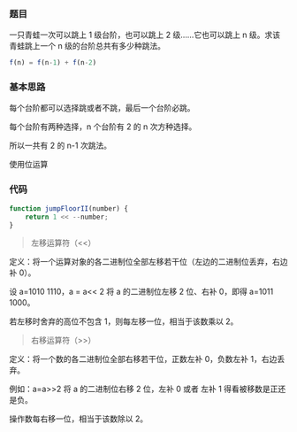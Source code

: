 <!--
 * @Author: zhangyu
 * @Email: zhangdulin@outlook.com
 * @Date: 2021-07-20 17:50:17
 * @LastEditors: zhangyu
 * @LastEditTime: 2021-12-16 10:56:14
 * @Description:
-->

### 题目

一只青蛙一次可以跳上 1 级台阶，也可以跳上 2 级……它也可以跳上 n 级。求该青蛙跳上一个 n 级的台阶总共有多少种跳法。

```js
f(n) = f(n-1) + f(n-2)
```

### 基本思路

每个台阶都可以选择跳或者不跳，最后一个台阶必跳。

每个台阶有两种选择，n 个台阶有 2 的 n 次方种选择。

所以一共有 2 的 n-1 次跳法。

使用位运算

### 代码

```js
function jumpFloorII(number) {
	return 1 << --number;
}
```

> 左移运算符（<<）

定义：将一个运算对象的各二进制位全部左移若干位（左边的二进制位丢弃，右边补 0）。

设 a=1010 1110，a = a<< 2 将 a 的二进制位左移 2 位、右补 0，即得 a=1011 1000。

若左移时舍弃的高位不包含 1，则每左移一位，相当于该数乘以 2。

> 右移运算符（>>）

定义：将一个数的各二进制位全部右移若干位，正数左补 0，负数左补 1，右边丢弃。

例如：a=a>>2 将 a 的二进制位右移 2 位，左补 0 或者 左补 1 得看被移数是正还是负。

操作数每右移一位，相当于该数除以 2。
